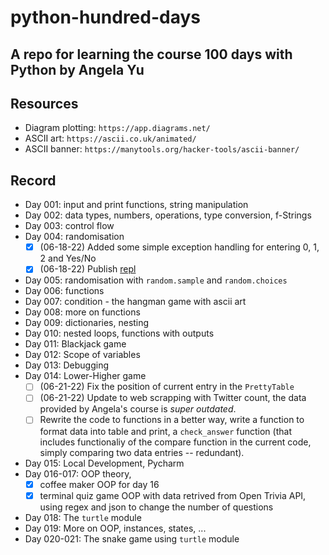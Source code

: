 # python-hundred-days
A repo for learning the course 100 days with Python by Angela Yu
---

## Resources
- Diagram plotting: `https://app.diagrams.net/`
- ASCII art: `https://ascii.co.uk/animated/`
- ASCII banner: `https://manytools.org/hacker-tools/ascii-banner/`


## Record

* Day 001: input and print functions, string manipulation
* Day 002: data types, numbers, operations, type conversion, f-Strings
* Day 003: control flow
* Day 004: randomisation
    - [x] (06-18-22) Added some simple exception handling for entering 0, 1, 2 and Yes/No
    - [x] (06-18-22) Publish [repl](https://replit.com/@tunguyenthaison/RockPaperScissorsASCII?v=1)
* Day 005: randomisation with `random.sample` and `random.choices`
* Day 006: functions
* Day 007: condition - the hangman game with ascii art
* Day 008: more on functions
* Day 009: dictionaries, nesting
* Day 010: nested loops, functions with outputs
* Day 011: Blackjack game
* Day 012: Scope of variables
* Day 013: Debugging 
* Day 014: Lower-Higher game
    - [ ] (06-21-22) Fix the position of current entry in the `PrettyTable`
    - [ ] (06-21-22) Update to web scrapping with Twitter count, the data provided by  Angela's course is *super outdated*.
    - [ ] Rewrite the code to functions in a better way, write a function to format data into table and print, a `check_answer` function (that includes functionaliy of the compare function in the current code, simply comparing two data entries -- redundant).
* Day 015: Local Development, Pycharm
* Day 016-017: OOP theory, 
    - [x] coffee maker OOP for day 16
    - [x] terminal quiz game OOP with data retrived from Open Trivia API, using regex and json to change the number of questions
* Day 018: The `turtle` module
* Day 019: More on OOP, instances, states, ...
* Day 020-021: The snake game using `turtle` module

